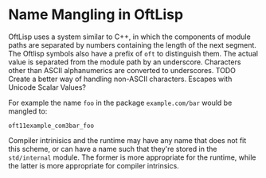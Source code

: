 # Name Mangling in OftLisp

OftLisp uses a system similar to C++, in which the components of module paths
are separated by numbers containing the length of the next segment. The Oftlisp
symbols also have a prefix of `oft` to distinguish them. The actual value is
separated from the module path by an underscore. Characters other than ASCII
alphanumerics are converted to underscores. TODO Create a better way of handling
non-ASCII characters. Escapes with Unicode Scalar Values?

For example the name `foo` in the package `example.com/bar` would be mangled to:

`oft11example_com3bar_foo`

Compiler intrinisics and the runtime may have any name that does not fit this
scheme, or can have a name such that they're stored in the `std/internal`
module. The former is more appropriate for the runtime, while the latter is more
appropriate for compiler intrinsics.
